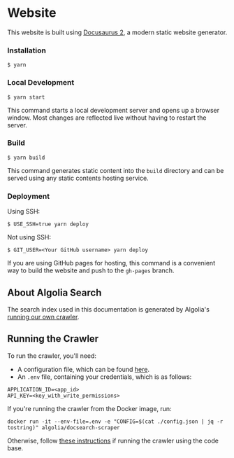 # Website

This website is built using [Docusaurus 2](https://docusaurus.io/), a modern static website generator.

### Installation

```
$ yarn
```

### Local Development

```
$ yarn start
```

This command starts a local development server and opens up a browser window. Most changes are reflected live without having to restart the server.

### Build

```
$ yarn build
```

This command generates static content into the `build` directory and can be served using any static contents hosting service.

### Deployment

Using SSH:

```
$ USE_SSH=true yarn deploy
```

Not using SSH:

```
$ GIT_USER=<Your GitHub username> yarn deploy
```

If you are using GitHub pages for hosting, this command is a convenient way to build the website and push to the `gh-pages` branch.

## About Algolia Search

The search index used in this documentation is generated by Algolia's [running our own crawler](https://docsearch.algolia.com/docs/legacy/run-your-own).

## Running the Crawler

To run the crawler, you'll need:
- A configuration file, which can be found [here](./config.json).
- An `.env` file, containing your credentials, which is as follows:

```
APPLICATION_ID=<app_id>
API_KEY=<key_with_write_permissions>
```

If you're running the crawler from the Docker image, run:

```
docker run -it --env-file=.env -e "CONFIG=$(cat ./config.json | jq -r tostring)" algolia/docsearch-scraper
```

Otherwise, follow [these instructions](https://docsearch.algolia.com/docs/legacy/run-your-own#running-the-crawler-from-the-code-base) if running the crawler using the code base.